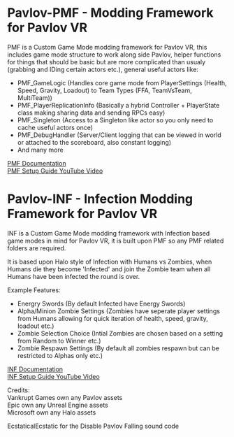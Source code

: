 # Pavlov-PMF - Modding Framework for Pavlov VR

PMF is a Custom Game Mode modding framework for Pavlov VR, this includes game mode structure to work along side Pavlov, helper functions for things that should be basic but are more complicated than usualy (grabbing and IDing certain actors etc.), general useful actors like:
- PMF_GameLogic (Handles core game mode from PlayerSettings (Health, Speed, Gravity, Loadout) to Team Types (FFA, TeamVsTeam, MultiTeam))
- PMF_PlayerReplicationInfo (Basically a hybrid Controller + PlayerState class making sharing data and sending RPCs easy)
- PMF_Singleton (Access to a Singleton like actor so you only need to cache useful actors once)
- PMF_DebugHandler (Server/Client logging that can be viewed in world or attached to the scoreboard, also constant logging)
- And many more

[PMF Documentation](https://github.com/Coomzy/Pavlov-PMF/blob/master/Documentation/PMF-Docs.md) \
[PMF Setup Guide YouTube Video](https://www.youtube.com/watch?v=FWJsdFllQMk)

# Pavlov-INF - Infection Modding Framework for Pavlov VR

INF is a Custom Game Mode modding framework with Infection based game modes in mind for Pavlov VR, it is built upon PMF so any PMF related folders are required.

It is based upon Halo style of Infection with Humans vs Zombies, when Humans die they become 'Infected' and join the Zombie team when all Humans have been infected the round is over.

Example Features:
- Energry Swords (By default Infected have Energy Swords)
- Alpha/Minion Zombie Settings (Zombies have seperate player settings from Humans allowing for quick iteration of health, speed, gravity, loadout etc.)
- Zombie Selection Choice (Intial Zombies are chosen based on a setting from Random to Winner etc.)
- Zombie Respawn Settings (By default all zombies respawn but can be restricted to Alphas only etc.)

[INF Documentation](https://github.com/Coomzy/Pavlov-PMF/blob/master/Documentation/INF-Docs.md) \
[INF Setup Guide YouTube Video](https://steamcommunity.com/sharedfiles/filedetails/?id=1951491250)

Credits:\
Vankrupt Games own any Pavlov assets\
Epic own any Unreal Engine assets\
Microsoft own any Halo assets

EcstaticalEcstatic for the Disable Pavlov Falling sound code
